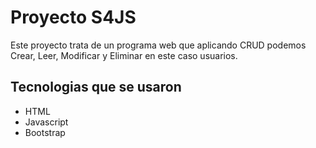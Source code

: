 # Proyecto S4JS

Este proyecto trata de un programa web que aplicando CRUD podemos Crear, Leer, Modificar y Eliminar en este caso usuarios.

## Tecnologias que se usaron
* HTML
* Javascript
* Bootstrap


